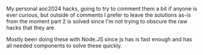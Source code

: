 My personal aoc2024 hacks, going to try to comment them a bit if anyone is ever curious, but outside of comments I prefer to leave the solutions as-is from the moment part 2 is solved since I'm not trying to obscure the raw hacks that they are.

Mostly been doing these with Node.JS since js has is fast enough and has all needed components to solve these quickly.
